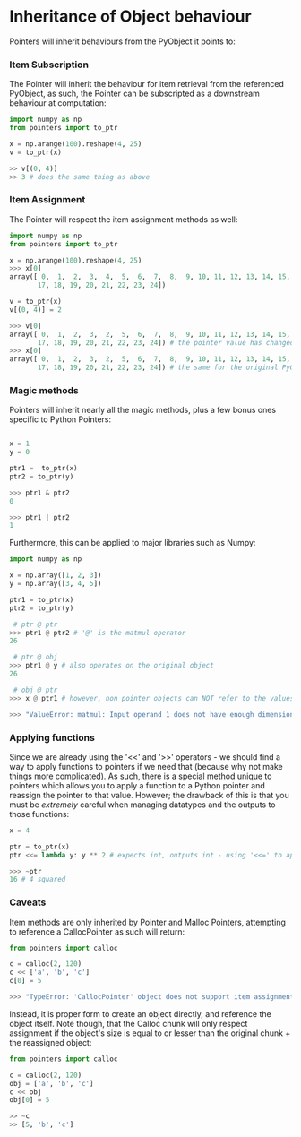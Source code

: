 # Inheritance of Object behaviour

Pointers will inherit behaviours from the PyObject it points to:

### Item Subscription

The Pointer will inherit the behaviour for item retrieval from the referenced PyObject,
as such, the Pointer can be subscripted as a downstream behaviour at computation:

```py
import numpy as np
from pointers import to_ptr

x = np.arange(100).reshape(4, 25)
v = to_ptr(x)

>> v[(0, 4)]
>> 3 # does the same thing as above
```

### Item Assignment

The Pointer will respect the item assignment methods as well:

```py
import numpy as np
from pointers import to_ptr

x = np.arange(100).reshape(4, 25)
>>> x[0]
array([ 0,  1,  2,  3,  4,  5,  6,  7,  8,  9, 10, 11, 12, 13, 14, 15, 16,
       17, 18, 19, 20, 21, 22, 23, 24])

v = to_ptr(x)
v[(0, 4)] = 2

>>> v[0]
array([ 0,  1,  2,  3,  2,  5,  6,  7,  8,  9, 10, 11, 12, 13, 14, 15, 16,
       17, 18, 19, 20, 21, 22, 23, 24]) # the pointer value has changed
>>> x[0]
array([ 0,  1,  2,  3,  2,  5,  6,  7,  8,  9, 10, 11, 12, 13, 14, 15, 16,
       17, 18, 19, 20, 21, 22, 23, 24]) # the same for the original PyObject
```

### Magic methods

Pointers will inherit nearly all the magic methods, plus a few bonus ones specific to
Python Pointers:

```py

x = 1
y = 0

ptr1 =  to_ptr(x)
ptr2 = to_ptr(y)

>>> ptr1 & ptr2
0

>>> ptr1 | ptr2
1
```

Furthermore, this can be applied to major libraries such as Numpy:

```py
import numpy as np

x = np.array([1, 2, 3])
y = np.array([3, 4, 5])

ptr1 = to_ptr(x)
ptr2 = to_ptr(y)

 # ptr @ ptr
>>> ptr1 @ ptr2 # '@' is the matmul operator
26

 # ptr @ obj
>>> ptr1 @ y # also operates on the original object
26

 # obj @ ptr
>>> x @ ptr1 # however, non pointer objects can NOT refer to the values stored in pointers, therefore is raises:

>>> "ValueError: matmul: Input operand 1 does not have enough dimensions (has 0, gufunc core with signature (n?,k),(k,m?)->(n?,m?) requires 1)"

```
### Applying functions
Since we are already using the '<<' and '>>' operators - we should find a way to apply functions to pointers if we need that (because
  why not make things more complicated). As such, there is a special method unique to pointers which allows you to apply a function to a
  Python pointer and reassign the pointer to that value. However; the drawback of this is that you must be *extremely* careful when
  managing datatypes and the outputs to those functions:

```py
x = 4

ptr = to_ptr(x)
ptr <<= lambda y: y ** 2 # expects int, outputs int - using '<<=' to apply on pointer

>>> ~ptr
16 # 4 squared

```

### Caveats

Item methods are only inherited by Pointer and Malloc Pointers,
attempting to reference a CallocPointer as such will return:

```py
from pointers import calloc

c = calloc(2, 120)
c << ['a', 'b', 'c']
c[0] = 5

>>> "TypeError: 'CallocPointer' object does not support item assignment"
```

Instead, it is proper form to create an object directly, and reference the object itself.
Note though, that the Calloc chunk will only respect assignment if the object's size
is equal to or lesser than the original chunk + the reassigned object:

```py
from pointers import calloc

c = calloc(2, 120)
obj = ['a', 'b', 'c']
c << obj
obj[0] = 5

>> ~c
>> [5, 'b', 'c']
```
